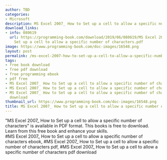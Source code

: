 ```yaml
---
author: TBD
categories:
- Microsoft
description: MS Excel 2007_ How to Set up a cell to allow a specific number of characters
download_links:
- info: 080619
  url: https://programming-book.com/download/2019/06/080619/MS Excel 2007_ How to
    Set up a cell to allow a specific number of characters.pdf
image: https://www.programming-book.com/doc-images/16548.png
layout: post
permalink: /ms-excel-2007-how-to-set-up-a-cell-to-allow-a-specific-number-of-characters.html
tags:
- free book download
- free pdf download
- free programming ebook
- pdf free
- MS Excel 2007_ How to Set up a cell to allow a specific number of characters ebook
- MS Excel 2007_ How to Set up a cell to allow a specific number of characters pdf
- MS Excel 2007_ How to Set up a cell to allow a specific number of characters pdf
  download
thumbnail_url: https://www.programming-book.com/doc-images/16548.png
title: MS Excel 2007_ How to Set up a cell to allow a specific number of characters
---
```


 
<div class="item-desc text-justify">
  "MS Excel 2007_ How to Set up a cell to allow a specific number of characters" is available in PDF format. This books is free to download. Learn from this free book and enhance your skills.
  <br>
  #MS Excel 2007_ How to Set up a cell to allow a specific number of characters ebook, #MS Excel 2007_ How to Set up a cell to allow a specific number of characters pdf, #MS Excel 2007_ How to Set up a cell to allow a specific number of characters pdf download
</div>